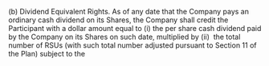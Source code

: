 (b) Dividend Equivalent Rights.  As of any date that the Company pays an ordinary
cash dividend on its Shares, the Company shall credit the Participant with a dollar amount equal to (i) the
per  share  cash  dividend  paid  by  the  Company  on  its  Shares  on  such  date,  multiplied  by  (ii)  the  total
number  of  RSUs  (with  such  total  number  adjusted  pursuant  to  Section  11  of  the  Plan)  subject  to  the